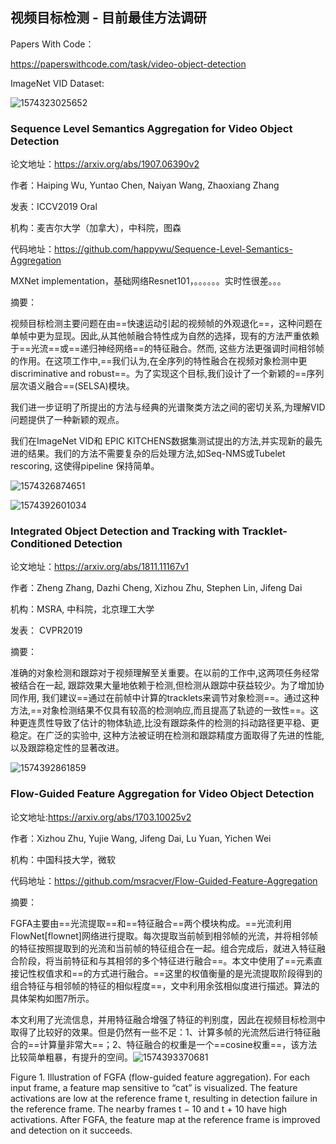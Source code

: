 ## 视频目标检测 - 目前最佳方法调研

Papers With Code：

https://paperswithcode.com/task/video-object-detection

ImageNet VID Dataset: 

![1574323025652](D:\Notes\raw_images\1574323025652.png)

### Sequence Level Semantics Aggregation for Video Object Detection

论文地址：https://arxiv.org/abs/1907.06390v2

作者：Haiping Wu, Yuntao Chen, Naiyan Wang, Zhaoxiang Zhang

发表：ICCV2019 Oral

机构：麦吉尔大学（加拿大），中科院，图森

代码地址：https://github.com/happywu/Sequence-Level-Semantics-Aggregation

 MXNet implementation，基础网络Resnet101，。。。。。。实时性很差。。。

摘要：

视频目标检测主要问题在由==快速运动引起的视频帧的外观退化==，这种问题在单帧中更为显现。因此,从其他帧融合特性成为自然的选择，现有的方法严重依赖于==光流==或==递归神经网络==的特征融合。然而, 这些方法更强调时间相邻帧的作用。在这项工作中,==我们认为,在全序列的特性融合在视频对象检测中更 discriminative and robust==。为了实现这个目标,我们设计了一个新颖的==序列层次语义融合==(SELSA)模块。

我们进一步证明了所提出的方法与经典的光谱聚类方法之间的密切关系,为理解VID问题提供了一种新颖的观点。

我们在ImageNet VID和 EPIC KITCHENS数据集测试提出的方法,并实现新的最先进的结果。我们的方法不需要复杂的后处理方法,如Seq-NMS或Tubelet rescoring, 这使得pipeline 保持简单。

![1574326874651](D:\Notes\raw_images\1574326874651.png)

![1574392601034](D:\Notes\raw_images\1574392601034.png)

### Integrated Object Detection and Tracking with Tracklet-Conditioned Detection

论文地址：https://arxiv.org/abs/1811.11167v1

作者：Zheng Zhang, Dazhi Cheng, Xizhou Zhu, Stephen Lin, Jifeng Dai

机构：MSRA, 中科院，北京理工大学

发表： CVPR2019

摘要：

准确的对象检测和跟踪对于视频理解至关重要。在以前的工作中,这两项任务经常被结合在一起, 跟踪效果大量地依赖于检测,但检测从跟踪中获益较少。为了增加协同作用,  我们建议==通过在前帧中计算的tracklets来调节对象检测==。通过这种方法,==对象检测结果不仅具有较高的检测响应,而且提高了轨迹的一致性==。这种更连贯性导致了估计的物体轨迹,比没有跟踪条件的检测的抖动路径更平稳、更稳定。在广泛的实验中, 这种方法被证明在检测和跟踪精度方面取得了先进的性能,以及跟踪稳定性的显著改进。

![1574392861859](D:\Notes\raw_images\1574392861859.png)

### Flow-Guided Feature Aggregation for Video Object Detection

论文地址:https://arxiv.org/abs/1703.10025v2

作者：Xizhou Zhu, Yujie Wang, Jifeng Dai, Lu Yuan, Yichen Wei

机构：中国科技大学，微软

代码地址：https://github.com/msracver/Flow-Guided-Feature-Aggregation

摘要：

FGFA主要由==光流提取==和==特征融合==两个模块构成。==光流利用FlowNet[flownet]网络进行提取。每次提取当前帧到相邻帧的光流，并将相邻帧的特征按照提取到的光流和当前帧的特征组合在一起。组合完成后，就进入特征融合阶段，将当前特征和与其相邻的多个特征进行融合==。本文中使用了==元素直接记性权值求和==的方式进行融合。==这里的权值衡量的是光流提取阶段得到的组合特征与相邻帧的特征的相似程度==，文中利用余弦相似度进行描述。算法的具体架构如图7所示。

本文利用了光流信息，并用特征融合增强了特征的判别度，因此在视频目标检测中取得了比较好的效果。但是仍然有一些不足：1、计算多帧的光流然后进行特征融合的==计算量非常大==；2、特征融合的权重是一个==cosine权重==，该方法比较简单粗暴，有提升的空间。![1574393370681](D:\Notes\raw_images\1574393370681.png)

Figure 1. Illustration of FGFA (flow-guided feature aggregation). For each input frame, a feature map sensitive to “cat” is visualized. The feature activations are low at the reference frame t, resulting in
detection failure in the reference frame. The nearby frames t − 10 and t + 10 have high activations. After FGFA, the feature map at the reference frame is improved and detection on it succeeds.